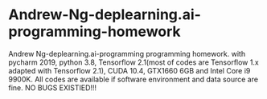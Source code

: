 # Andrew-Ng-deplearning.ai-programming-homework
Andrew Ng-deplearning.ai-programming programming homework.
with pycharm 2019, python 3.8, Tensorflow 2.1(most of codes are Tensorflow 1.x adapted with Tensorflow 2.1), CUDA 10.4, GTX1660 6GB and Intel Core i9 9900K.
All codes are available if software environment and data source are fine.
NO BUGS EXISTIED!!!
